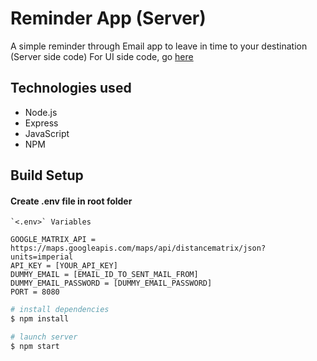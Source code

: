 # Reminder App (Server)
A simple reminder through Email app to leave in time to your destination (Server side code)
For UI side code, go [here](https://github.com/shubhammxv/reminder-app-front)

## Technologies used

- Node.js
- Express
- JavaScript
- NPM

## Build Setup

#### Create .env file in root folder
```
`<.env>` Variables

GOOGLE_MATRIX_API = https://maps.googleapis.com/maps/api/distancematrix/json?units=imperial
API_KEY = [YOUR_API_KEY]
DUMMY_EMAIL = [EMAIL_ID_TO_SENT_MAIL_FROM]
DUMMY_EMAIL_PASSWORD = [DUMMY_EMAIL_PASSWORD]
PORT = 8080
```

``` bash
# install dependencies
$ npm install

# launch server
$ npm start
```

